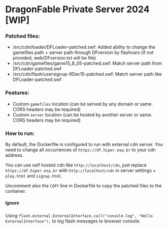 # DragonFable Private Server 2024 [WIP]

### Patched files:

- /src/cdn/loader/DFLoader-patched.swf: Added ability to change the gamefiles path + server path through DFversion by flashvars (if not provided, web/DFversion.txt will be file)
- /src/cdn/gamefiles/game15_8_05-patched.swf: Match server path from DFLoader-patched.swf
- /src/cdn/flash/usersignup-9Dec15-patched.swf: Match server path like DFLoader-patched.swf

### Features:

- Custom `gamefiles` location (can be served by any domain or same. CORS headers may be required)
- Custom `server` location (can be hosted by another server or same. CORS headers may be required)

### How to run:

By default, the Dockerfile is configured to run with external cdn server. You need to change all occurrences of `https://df.hiper.esp.br` to your cdn address.

You can use self hosted cdn like `http://localhost/cdn`, just replace `https://df.hiper.esp.br` with `http://localhost/cdn` in server settings + `play.html` and `signup.html`.

Uncomment also the `COPY` line in Dockerfile to copy the patched files to the container.

##### Ignore

Using `flash.external.ExternalInterface.call("console.log", "Hello ExternalInterface");` to log flash messages to browser console.
